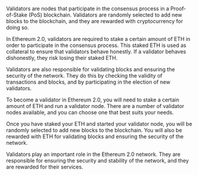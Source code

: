 Validators are nodes that participate in the consensus process in a Proof-of-Stake (PoS) blockchain. Validators are randomly selected to add new blocks to the blockchain, and they are rewarded with cryptocurrency for doing so.

In Ethereum 2.0, validators are required to stake a certain amount of ETH in order to participate in the consensus process. This staked ETH is used as collateral to ensure that validators behave honestly. If a validator behaves dishonestly, they risk losing their staked ETH.

Validators are also responsible for validating blocks and ensuring the security of the network. They do this by checking the validity of transactions and blocks, and by participating in the election of new validators.

To become a validator in Ethereum 2.0, you will need to stake a certain amount of ETH and run a validator node. There are a number of validator nodes available, and you can choose one that best suits your needs.

Once you have staked your ETH and started your validator node, you will be randomly selected to add new blocks to the blockchain. You will also be rewarded with ETH for validating blocks and ensuring the security of the network.

Validators play an important role in the Ethereum 2.0 network. They are responsible for ensuring the security and stability of the network, and they are rewarded for their services.